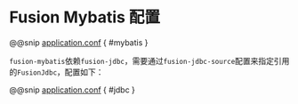 # Fusion Mybatis 配置

@@snip [application.conf](../../../../../fusion-mybatis/src/test/resources/application.conf) { #mybatis }

`fusion-mybatis`依赖`fusion-jdbc`，需要通过`fusion-jdbc-source`配置来指定引用的`FusionJdbc`，配置如下：

@@snip [application.conf](../../../../../fusion-mybatis/src/test/resources/application.conf) { #jdbc }
